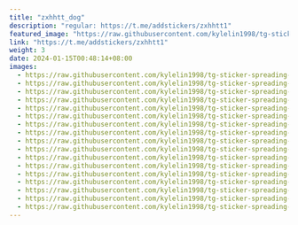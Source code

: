 ```yaml
---
title: "zxhhtt_dog"
description: "regular: https://t.me/addstickers/zxhhtt1"
featured_image: "https://raw.githubusercontent.com/kylelin1998/tg-sticker-spreading-worldwide-images/main/img/8e12fe61-1033-4c43-a46d-1b7b307a86ee.jpg"
link: "https://t.me/addstickers/zxhhtt1"
weight: 3
date: 2024-01-15T00:48:14+08:00
images:
  - https://raw.githubusercontent.com/kylelin1998/tg-sticker-spreading-worldwide-images/main/img/8e12fe61-1033-4c43-a46d-1b7b307a86ee.jpg
  - https://raw.githubusercontent.com/kylelin1998/tg-sticker-spreading-worldwide-images/main/img/7ba40d8e-9d9a-42d7-85f8-e96064980095.jpg
  - https://raw.githubusercontent.com/kylelin1998/tg-sticker-spreading-worldwide-images/main/img/0367751a-1b73-4f87-a27d-977b0676328c.jpg
  - https://raw.githubusercontent.com/kylelin1998/tg-sticker-spreading-worldwide-images/main/img/6cbe8e24-def8-4412-a68b-a8bb99b15fad.jpg
  - https://raw.githubusercontent.com/kylelin1998/tg-sticker-spreading-worldwide-images/main/img/72cba402-7f82-4b4f-8e31-a9fe0390a8cc.jpg
  - https://raw.githubusercontent.com/kylelin1998/tg-sticker-spreading-worldwide-images/main/img/370f18eb-aa9a-4d04-a246-03618ef38e2a.jpg
  - https://raw.githubusercontent.com/kylelin1998/tg-sticker-spreading-worldwide-images/main/img/e41316ff-c813-4a7d-9aaa-79741d7e7c29.jpg
  - https://raw.githubusercontent.com/kylelin1998/tg-sticker-spreading-worldwide-images/main/img/b697ed2c-8309-4b56-bafd-68aee13bfb19.jpg
  - https://raw.githubusercontent.com/kylelin1998/tg-sticker-spreading-worldwide-images/main/img/c1ee6f57-c3e0-45be-843a-83206a42ba28.jpg
  - https://raw.githubusercontent.com/kylelin1998/tg-sticker-spreading-worldwide-images/main/img/d77ddd5a-3e24-4d1f-b119-758e5989d66e.jpg
  - https://raw.githubusercontent.com/kylelin1998/tg-sticker-spreading-worldwide-images/main/img/b306ca94-7a4d-4b22-8a1c-01cfecd42fad.jpg
  - https://raw.githubusercontent.com/kylelin1998/tg-sticker-spreading-worldwide-images/main/img/b309e011-e0e6-49d1-a7d9-453bed42d345.jpg
  - https://raw.githubusercontent.com/kylelin1998/tg-sticker-spreading-worldwide-images/main/img/d88ab5a2-835d-49f9-b0eb-74f68d845bc5.jpg
  - https://raw.githubusercontent.com/kylelin1998/tg-sticker-spreading-worldwide-images/main/img/ec6c58a2-9459-4e4a-9e85-e140dc8a4985.jpg
  - https://raw.githubusercontent.com/kylelin1998/tg-sticker-spreading-worldwide-images/main/img/e0369bdb-3ed4-44b1-bfe3-818771e6258e.jpg
  - https://raw.githubusercontent.com/kylelin1998/tg-sticker-spreading-worldwide-images/main/img/d6b1ddae-781e-43de-8121-9a0991ef15a2.jpg
  - https://raw.githubusercontent.com/kylelin1998/tg-sticker-spreading-worldwide-images/main/img/dea7b62d-5c28-4c03-97e8-591efd128afd.jpg
---
```

